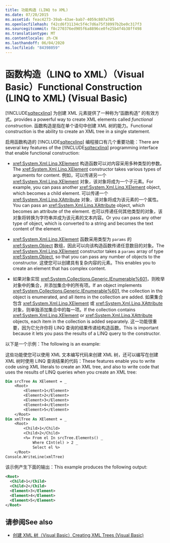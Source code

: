 ```yaml
---
title: 功能构造 (LINQ to XML)
ms.date: 07/20/2015
ms.assetid: feac4273-39ab-43ae-bab7-4059c807a785
ms.openlocfilehash: f42cd6f31134c5f4c7d6a75f38997b2be0c317f3
ms.sourcegitcommit: f8c270376ed905f6a8896ce0fe25b4f4b38ff498
ms.translationtype: MT
ms.contentlocale: zh-CN
ms.lasthandoff: 06/04/2020
ms.locfileid: "84398059"
---
```

# <a name="functional-construction-linq-to-xml-visual-basic"></a><span data-ttu-id="92f59-102">函数构造（LINQ to XML）（Visual Basic）</span><span class="sxs-lookup"><span data-stu-id="92f59-102">Functional Construction (LINQ to XML) (Visual Basic)</span></span>
[!INCLUDE[sqltecxlinq](~/includes/sqltecxlinq-md.md)] <span data-ttu-id="92f59-103">为创建 XML 元素提供了一种称为“函数构造”  的有效方式。</span><span class="sxs-lookup"><span data-stu-id="92f59-103">provides a powerful way to create XML elements called *functional construction*.</span></span> <span data-ttu-id="92f59-104">函数构造是指在单个语句中创建 XML 树的能力。</span><span class="sxs-lookup"><span data-stu-id="92f59-104">Functional construction is the ability to create an XML tree in a single statement.</span></span>  
  
 <span data-ttu-id="92f59-105">启用函数构造的 [!INCLUDE[sqltecxlinq](~/includes/sqltecxlinq-md.md)] 编程接口有几个重要功能：</span><span class="sxs-lookup"><span data-stu-id="92f59-105">There are several key features of the [!INCLUDE[sqltecxlinq](~/includes/sqltecxlinq-md.md)] programming interface that enable functional construction:</span></span>  
  
- <span data-ttu-id="92f59-106"><xref:System.Xml.Linq.XElement> 构造函数可以对内容采用多种类型的参数。</span><span class="sxs-lookup"><span data-stu-id="92f59-106">The <xref:System.Xml.Linq.XElement> constructor takes various types of arguments for content.</span></span> <span data-ttu-id="92f59-107">例如，可以传递另一个 <xref:System.Xml.Linq.XElement> 对象，该对象将成为一个子元素。</span><span class="sxs-lookup"><span data-stu-id="92f59-107">For example, you can pass another <xref:System.Xml.Linq.XElement> object, which becomes a child element.</span></span> <span data-ttu-id="92f59-108">可以传递一个 <xref:System.Xml.Linq.XAttribute> 对象，该对象将成为该元素的一个属性。</span><span class="sxs-lookup"><span data-stu-id="92f59-108">You can pass an <xref:System.Xml.Linq.XAttribute> object, which becomes an attribute of the element.</span></span> <span data-ttu-id="92f59-109">也可以传递任何其他类型的对象，该对象将转换为字符串并成为该元素的文本内容。</span><span class="sxs-lookup"><span data-stu-id="92f59-109">Or you can pass any other type of object, which is converted to a string and becomes the text content of the element.</span></span>  
  
- <span data-ttu-id="92f59-110"><xref:System.Xml.Linq.XElement> 函数采用类型为 `params` 的 <xref:System.Object> 数组，因此可以向该构造函数传递任意数目的对象。</span><span class="sxs-lookup"><span data-stu-id="92f59-110">The <xref:System.Xml.Linq.XElement> constructor takes a `params` array of type <xref:System.Object>, so that you can pass any number of objects to the constructor.</span></span> <span data-ttu-id="92f59-111">这使您可以创建具有复杂内容的元素。</span><span class="sxs-lookup"><span data-stu-id="92f59-111">This enables you to create an element that has complex content.</span></span>  
  
- <span data-ttu-id="92f59-112">如果对象实现 <xref:System.Collections.Generic.IEnumerable%601>，则枚举对象中的集合，并添加集合中的所有项。</span><span class="sxs-lookup"><span data-stu-id="92f59-112">If an object implements <xref:System.Collections.Generic.IEnumerable%601>, the collection in the object is enumerated, and all items in the collection are added.</span></span> <span data-ttu-id="92f59-113">如果集合包含 <xref:System.Xml.Linq.XElement> 或 <xref:System.Xml.Linq.XAttribute> 对象，则单独添加集合中的每一项。</span><span class="sxs-lookup"><span data-stu-id="92f59-113">If the collection contains <xref:System.Xml.Linq.XElement> or <xref:System.Xml.Linq.XAttribute> objects, each item in the collection is added separately.</span></span> <span data-ttu-id="92f59-114">这一功能很重要，因为它允许你将 LINQ 查询的结果传递给构造函数。</span><span class="sxs-lookup"><span data-stu-id="92f59-114">This is important because it lets you pass the results of a LINQ query to the constructor.</span></span>  
  
 <span data-ttu-id="92f59-115">以下是一个示例：</span><span class="sxs-lookup"><span data-stu-id="92f59-115">The following is an example:</span></span>  
  
 <span data-ttu-id="92f59-116">这些功能使您可以使用 XML 文本编写代码来创建 XML 树，还可以编写在创建 XML 树时使用 LINQ 查询结果的代码：</span><span class="sxs-lookup"><span data-stu-id="92f59-116">These features enable you to write code using XML literals to create an XML tree, and also to write code that uses the results of LINQ queries when you create an XML tree:</span></span>  
  
```vb  
Dim srcTree As XElement = _  
    <Root>  
        <Element>1</Element>  
        <Element>2</Element>  
        <Element>3</Element>  
        <Element>4</Element>  
        <Element>5</Element>  
    </Root>  
Dim xmlTree As XElement = _  
    <Root>  
        <Child>1</Child>  
        <Child>2</Child>  
        <%= From el In srcTree.Elements() _  
            Where CInt(el) > 2 _  
            Select el %>  
    </Root>  
Console.WriteLine(xmlTree)  
```  
  
 <span data-ttu-id="92f59-117">该示例产生下面的输出：</span><span class="sxs-lookup"><span data-stu-id="92f59-117">This example produces the following output:</span></span>  
  
```xml  
<Root>  
  <Child>1</Child>  
  <Child>2</Child>  
  <Element>3</Element>  
  <Element>4</Element>  
  <Element>5</Element>  
</Root>  
```  
  
## <a name="see-also"></a><span data-ttu-id="92f59-118">请参阅</span><span class="sxs-lookup"><span data-stu-id="92f59-118">See also</span></span>

- [<span data-ttu-id="92f59-119">创建 XML 树（Visual Basic）</span><span class="sxs-lookup"><span data-stu-id="92f59-119">Creating XML Trees (Visual Basic)</span></span>](creating-xml-trees.md)
